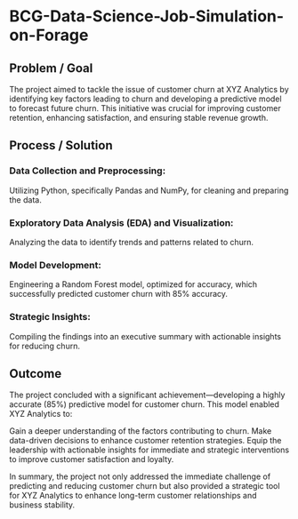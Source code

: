 # BCG-Data-Science-Job-Simulation-on-Forage

## Problem / Goal
The project aimed to tackle the issue of customer churn at XYZ Analytics by identifying key factors leading to churn and developing a predictive model to forecast future churn. This initiative was crucial for improving customer retention, enhancing satisfaction, and ensuring stable revenue growth.

## Process / Solution

### Data Collection and Preprocessing: 
Utilizing Python, specifically Pandas and NumPy, for cleaning and preparing the data.

### Exploratory Data Analysis (EDA) and Visualization: 
Analyzing the data to identify trends and patterns related to churn.

### Model Development:
Engineering a Random Forest model, optimized for accuracy, which successfully predicted customer churn with 85% accuracy.

### Strategic Insights: 
Compiling the findings into an executive summary with actionable insights for reducing churn.

## Outcome
The project concluded with a significant achievement—developing a highly accurate (85%) predictive model for customer churn. This model enabled XYZ Analytics to:

Gain a deeper understanding of the factors contributing to churn.
Make data-driven decisions to enhance customer retention strategies.
Equip the leadership with actionable insights for immediate and strategic interventions to improve customer satisfaction and loyalty.

In summary, the project not only addressed the immediate challenge of predicting and reducing customer churn but also provided a strategic tool for XYZ Analytics to enhance long-term customer relationships and business stability.
